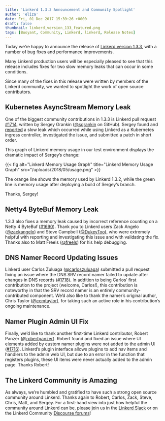 ```yaml
---
title: 'Linkerd 1.3.3 Announcement and Community Spotlight'
author: 'eliza'
date: Fri, 01 Dec 2017 15:39:26 +0000
draft: false
thumbnail: linkerd_version_133_featured.png
tags: [Buoyant, Community, Linkerd, linkerd, Release Notes]
---
```


Today we’re happy to announce the release of [Linkerd version
1.3.3](https://github.com/linkerd/linkerd/releases/tag/1.3.3), with a number of
bug fixes and performance improvements.

Many Linkerd production users will be especially pleased to see that this
release includes fixes for two slow memory leaks that can occur in some
conditions.

Since many of the fixes in this release were written by members of the Linkerd
community, we wanted to spotlight the work of open source contributors.

## Kubernetes AsyncStream Memory Leak

One of the biggest community contributions in 1.3.3 is Linkerd pull request
[#1714](https://github.com/linkerd/linkerd/pull/1714), written by Sergey Grankin
([@sgrankin](https://github.com/sgrankin) on GitHub). Sergey found and
[reported](https://github.com/linkerd/linkerd/issues/1694) a slow leak which
occurred while using Linkerd as a Kubernetes ingress controller, investigated
the issue, and submitted a patch in short order.

This graph of Linkerd memory usage in our test environment displays the dramatic
impact of Sergey’s change:

{{< fig
  alt="Linkerd Memory Usage Graph"
  title="Linkerd Memory Usage Graph"
  src="/uploads/2018/05/usage.png" >}}

The orange line shows the memory used by Linkerd 1.3.2, while the green line is
memory usage after deploying a build of Sergey’s branch.

Thanks, Sergey!

## Netty4 ByteBuf Memory Leak

1.3.3 also fixes a memory leak caused by incorrect reference counting on a Netty
4 ByteBuf ([#1690](https://github.com/linkerd/linkerd/issues/1690)). Thank you
to Linkerd users Zack Angelo ([@zackangelo](https://github.com/zackangelo)) and
Steve Campbell ([@DukeyToo](https://github.com/dukeytoo)), who were extremely
helpful with reporting and investigating this issue and with validating the fix.
Thanks also to Matt Freels ([@freels](https://github.com/freels)) for his help
debugging.

## DNS Namer Record Updating Issues

Linkerd user Carlos Zuluaga ([@carloszuluaga](https://github.com/carloszuluaga))
submitted a pull request fixing an issue where the DNS SRV record namer failed
to update after changes in DNS records
([#1718](https://github.com/linkerd/linkerd/issues/1718)). In addition to being
Carlos’ first contribution to the project (welcome, Carlos!), this contribution
is noteworthy in that the SRV record namer is an entirely community-contributed
component. We’d also like to thank the namer’s original author, Chris Taylor
([@ccmtaylor](https://github.com/ccmtaylor)), for taking such an active role in
his contribution’s ongoing maintenance.

## Namer Plugin Admin UI Fix

Finally, we’d like to thank another first-time Linkerd contributor, Robert
Panzer ([@robertpanzer](https://github.com/robertpanzer)). Robert found and
fixed an issue where UI elements added by custom namer plugins were not added to
the admin UI ([#1716](https://github.com/linkerd/linkerd/issues/1716)).
Linkerd’s plugin interface allows plugins to add nav items and handlers to the
admin web UI, but due to an error in the function that registers plugins, these
UI items were never actually added to the admin page. Thanks Robert!

## The Linkerd Community is Amazing

As always, we’re humbled and gratified to have such a strong open source
community around Linkerd. Thanks again to Robert, Carlos, Zack, Steve, Chris,
Matt, and Sergey. For a first-hand view into just how helpful the community
around Linkerd can be, please join us in the [Linkerd
Slack](http://slack.linkerd.io) or on the Linkerd Community [Discourse
forums](https://discourse.linkerd.io/)!
